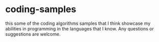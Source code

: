 # coding-samples

this some of the coding algorithms samples that I think showcase my abilities in programming in the languages that I know. Any questions or suggestions are welcome. 
